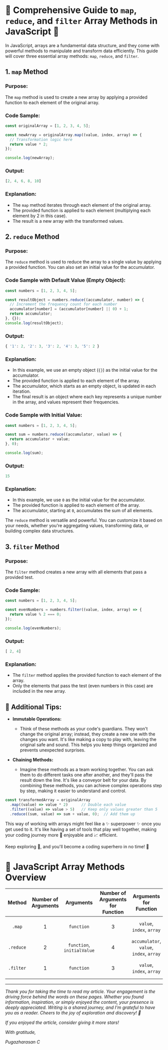 # :rainbow: Comprehensive Guide to `map`, `reduce`, and `filter` Array Methods in JavaScript :rocket:

In JavaScript, arrays are a fundamental data structure, and they come with powerful methods to manipulate and transform data efficiently. This guide will cover three essential array methods: `map`, `reduce`, and `filter`.

## 1. `map` Method

### Purpose:
The `map` method is used to create a new array by applying a provided function to each element of the original array.

### Code Sample:

```javascript
const originalArray = [1, 2, 3, 4, 5];

const newArray = originalArray.map((value, index, array) => {
  // Transformation logic here
  return value * 2;
});

console.log(newArray);
```

### Output:
```javascript
[2, 4, 6, 8, 10]
```


### Explanation:
- The `map` method iterates through each element of the original array.
- The provided function is applied to each element (multiplying each element by 2 in this case).
- The result is a new array with the transformed values.

## 2. `reduce` Method

### Purpose:
The `reduce` method is used to reduce the array to a single value by applying a provided function. You can also set an initial value for the accumulator.

### Code Sample with Default Value (Empty Object):

```javascript
const numbers = [1, 2, 3, 4, 5];

const resultObject = numbers.reduce((accumulator, number) => {
  // Increment the frequency count for each number
  accumulator[number] = (accumulator[number] || 0) + 1;
  return accumulator;
}, {});
console.log(resultObject);
```

### Output:
```javascript
{ '1': 2, '2': 3, '3': 2, '4': 3, '5': 2 }
```


### Explanation:
- In this example, we use an empty object (`{}`) as the initial value for the accumulator.
- The provided function is applied to each element of the array.
- The accumulator, which starts as an empty object, is updated in each iteration.
- The final result is an object where each key represents a unique number in the array, and values represent their frequencies.

### Code Sample with Initial Value:

```javascript
const numbers = [1, 2, 3, 4, 5];

const sum = numbers.reduce((accumulator, value) => {
  return accumulator + value;
}, 0);

console.log(sum);
```

### Output:
```js
15
```


### Explanation:
- In this example, we use `0` as the initial value for the accumulator.
- The provided function is applied to each element of the array.
- The accumulator, starting at `0`, accumulates the sum of all elements.

The `reduce` method is versatile and powerful. You can customize it based on your needs, whether you're aggregating values, transforming data, or building complex data structures.

## 3. `filter` Method

### Purpose:
The `filter` method creates a new array with all elements that pass a provided test.

### Code Sample:

```javascript
const numbers = [1, 2, 3, 4, 5];

const evenNumbers = numbers.filter((value, index, array) => {
  return value % 2 === 0;
});

console.log(evenNumbers);
```

### Output:
```javascript
[ 2, 4]
```


### Explanation:
- The `filter` method applies the provided function to each element of the array.
- Only the elements that pass the test (even numbers in this case) are included in the new array.

## :beginner: Additional Tips:

- **Immutable Operations:**
  - Think of these methods as your code's guardians. They won't change the original array; instead, they create a new one with the changes you want. It's like making a copy to play with, leaving the original safe and sound. This helps you keep things organized and prevents unexpected surprises.

- **Chaining Methods:**
  - Imagine these methods as a team working together. You can ask them to do different tasks one after another, and they'll pass the result down the line. It's like a conveyor belt for your data. By combining these methods, you can achieve complex operations step by step, making it easier to understand and control.

```javascript
const transformedArray = originalArray
  .map((value) => value * 2)      // Double each value
  .filter((value) => value > 5)   // Keep only values greater than 5
  .reduce((sum, value) => sum + value, 0);  // Add them up
```

This way of working with arrays might feel like a :sparkles: superpower :sparkles: once you get used to it. It's like having a set of tools that play well together, making your coding journey more :dizzy: enjoyable and :chart_with_upwards_trend: efficient.


Keep exploring :compass:, and you'll become a coding superhero in no time! :seedling:

# :crystal_ball: JavaScript Array Methods Overview

|  Method   | Number of Arguments |         Arguments          | Number of Arguments for Function |          Arguments for Function          | Return Type |        Description         |
| :-------: | :-----------------: | :------------------------: | :------------------------------: | :--------------------------------------: | :---------: | :------------------------: |
|  `.map`   |          1          |         `function`         |                3                 |        `value`, `index`, `array`         |   `Array`   |  Transforms each element.  |
| `.reduce` |          2          | `function`, `initialValue` |                4                 | `accumulator`, `value`, `index`, `array` |    `any`    |     Aggregates values.     |
| `.filter` |          1          |         `function`         |                3                 |        `value`, `index`, `array`         |   `Array`   | Selects specific elements. |


---

*Thank you for taking the time to read my article. Your engagement is the driving force behind the words on these pages. Whether you found information, inspiration, or simply enjoyed the content, your presence is deeply appreciated. Writing is a shared journey, and I'm grateful to have you as a reader. Cheers to the joy of exploration and discovery! 🌟*

*If you enjoyed the article, consider giving it more stars!*

*With gratitude,*

*Pugazharasan C*